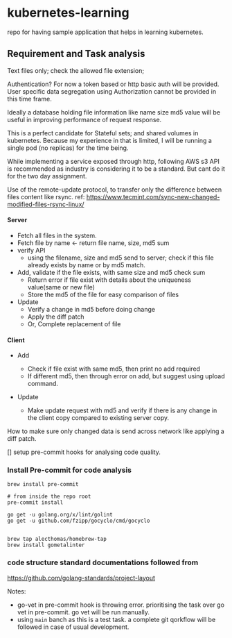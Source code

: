 # kubernetes-learning
repo for having sample application that helps in learning kubernetes.

## Requirement and Task analysis

Text files only; check the allowed file extension;

Authentication? For now a token based or http basic auth will be provided. User specific data segregation using Authorization cannot be provided in this time frame.

Ideally a database holding file  information like name size md5 value will be useful in improving  performance of request response.

This is a perfect candidate for Stateful sets; and shared volumes in kubernetes. Because my experience in that is limited, I will be running a single pod (no replicas) for the time being.

While implementing a service exposed through http, following AWS s3 API is recommended as industry is considering it to be a standard. But cant do it for the two day assignment.

Use of the remote-update protocol, to transfer only the difference between files content like rsync.
ref: https://www.tecmint.com/sync-new-changed-modified-files-rsync-linux/

#### Server
- Fetch all files in the system.
- Fetch file by name <- return file name, size, md5 sum
- verify API
    - using the filename, size and md5 send to server; check if this file already exists by name or by md5 match.
- Add, validate if the file exists, with same size and md5 check sum
	- Return error if file exist with details about the uniqueness value(same or new file)
	- Store the md5 of the file for easy comparison of files
- Update
	- Verify a change in md5 before doing change
	- Apply the diff patch
	- Or, Complete replacement of file

#### Client
- Add
	- Check if file exist with same md5, then print no add required
	- If different md5, then through error on add, but suggest using upload command.
		
- Update
	- Make update request with md5 and verify if there is any change in the client copy compared to existing server copy.

How to make sure only changed data is send across network like  applying a diff patch.

[] setup pre-commit hooks for analysing code quality.


### Install Pre-commit for code analysis

```
brew install pre-commit

# from inside the repo root
pre-commit install

go get -u golang.org/x/lint/golint
go get -u github.com/fzipp/gocyclo/cmd/gocyclo


brew tap alecthomas/homebrew-tap
brew install gometalinter

```

### code structure standard documentations followed from

https://github.com/golang-standards/project-layout

Notes:

- go-vet in pre-commit hook is throwing error. prioritising the task over go vet in pre-commit. go vet will be run manually.
- using `main` banch as this is a test task. a complete git qorkflow will be followed in case of usual development.
